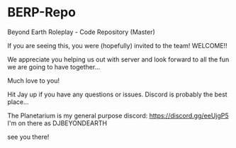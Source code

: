 # BERP-Repo
Beyond Earth Roleplay - Code Repository (Master)

If you are seeing this, you were (hopefully) invited to the team! WELCOME!!

We appreciate you helping us out with server and look forward to all the fun we are going to have together...

Much love to you!

Hit Jay up if you have any questions or issues. Discord is probably the best place...

The Planetarium is my general purpose discord:  https://discord.gg/eeUjgP5
I'm on there as DJBEYONDEARTH

see you there!

